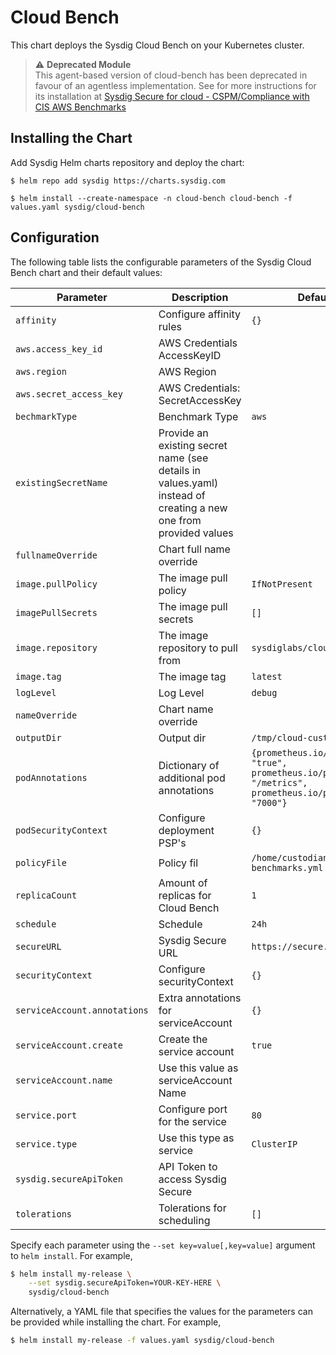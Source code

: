 # Cloud Bench

This chart deploys the Sysdig Cloud Bench on your Kubernetes cluster.

>  ⚠️ **Deprecated Module**<br/>
> This agent-based version of cloud-bench has been deprecated in favour of an agentless implementation.
> See for more instructions for its installation at [Sysdig Secure for cloud - CSPM/Compliance with CIS AWS Benchmarks](https://docs.sysdig.com/en/docs/installation/sysdig-secure-for-cloud/#cspmcompliance-with-cis-aws-benchmarks)

## Installing the Chart

Add Sysdig Helm charts repository and deploy the chart:

```
$ helm repo add sysdig https://charts.sysdig.com

$ helm install --create-namespace -n cloud-bench cloud-bench -f values.yaml sysdig/cloud-bench
```

## Configuration

The following table lists the configurable parameters of the Sysdig Cloud Bench
chart and their default values:

| Parameter                    | Description                                                                                                     | Default                                                                                      |
|------------------------------|-----------------------------------------------------------------------------------------------------------------|----------------------------------------------------------------------------------------------|
| `affinity`                   | Configure affinity rules                                                                                        | `{}`                                                                                         |
| `aws.access_key_id`          | AWS Credentials AccessKeyID                                                                                     | ` `                                                                                          |
| `aws.region`                 | AWS Region                                                                                                      | ` `                                                                                          |
| `aws.secret_access_key`      | AWS Credentials: SecretAccessKey                                                                                | ` `                                                                                          |
| `bechmarkType`               | Benchmark Type                                                                                                  | `aws`                                                                                        |
| `existingSecretName`         | Provide an existing secret name (see details in values.yaml) instead of creating a new one from provided values | ` `                                                                                          |
| `fullnameOverride`           | Chart full name override                                                                                        | ` `                                                                                          |
| `image.pullPolicy`           | The image pull policy                                                                                           | `IfNotPresent`                                                                               |
| `imagePullSecrets`           | The image pull secrets                                                                                          | `[]`                                                                                         |
| `image.repository`           | The image repository to pull from                                                                               | `sysdiglabs/cloud-bench`                                                                     |
| `image.tag`                  | The image tag                                                                                                   | `latest`                                                                                     |
| `logLevel`                   | Log Level                                                                                                       | `debug`                                                                                      |
| `nameOverride`               | Chart name override                                                                                             | ` `                                                                                          |
| `outputDir`                  | Output dir                                                                                                      | `/tmp/cloud-custodian`                                                                       |
| `podAnnotations`             | Dictionary of additional pod annotations                                                                        | `{prometheus.io/scrape: "true", prometheus.io/path: "/metrics", prometheus.io/port: "7000"}` |
| `podSecurityContext`         | Configure deployment PSP's                                                                                      | `{}`                                                                                         |
| `policyFile`                 | Policy fil                                                                                                      | `/home/custodian/aws-benchmarks.yml`                                                         |
| `replicaCount`               | Amount of replicas for Cloud Bench                                                                              | `1`                                                                                          |
| `schedule`                   | Schedule                                                                                                        | `24h`                                                                                        |
| `secureURL`                  | Sysdig Secure URL                                                                                               | `https://secure.sysdig.com`                                                                  |
| `securityContext`            | Configure securityContext                                                                                       | `{}`                                                                                         |
| `serviceAccount.annotations` | Extra annotations for serviceAccount                                                                            | `{}`                                                                                         |
| `serviceAccount.create`      | Create the service account                                                                                      | `true`                                                                                       |
| `serviceAccount.name`        | Use this value as serviceAccount Name                                                                           | ` `                                                                                          |
| `service.port`               | Configure port for the service                                                                                  | `80`                                                                                         |
| `service.type`               | Use this type as service                                                                                        | `ClusterIP`                                                                                  |
| `sysdig.secureApiToken`      | API Token to access Sysdig Secure                                                                               | ` `                                                                                          |
| `tolerations`                | Tolerations for scheduling                                                                                      | `[]`                                                                                         |


Specify each parameter using the `--set key=value[,key=value]` argument to `helm install`. For example,

```bash
$ helm install my-release \
    --set sysdig.secureApiToken=YOUR-KEY-HERE \
    sysdig/cloud-bench
```

Alternatively, a YAML file that specifies the values for the parameters can be provided while installing the chart. For example,

```bash
$ helm install my-release -f values.yaml sysdig/cloud-bench
```
